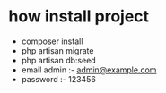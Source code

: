 # how install project
* composer install 
* php artisan migrate 
* php artisan db:seed
* email admin :- admin@example.com
* password :- 123456
